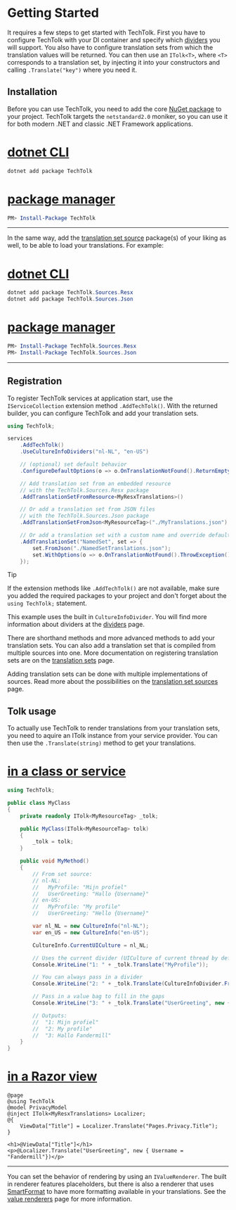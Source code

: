 
# Getting Started

It requires a few steps to get started with TechTolk. First you have to
configure TechTolk with your DI container and specify which
[dividers](./dividers.md) you will support. You also have to configure
translation sets from which the translation values will be returned. You can
then use an `ITolk<T>`, where `<T>` corresponds to a translation set, by
injecting it into your constructors and calling `.Translate("key")` where you
need it.

## Installation

Before you can use TechTolk, you need to add the core 
[NuGet package](https://www.nuget.org/packages/TechTolk) to your project.
TechTolk targets the `netstandard2.0` moniker, so you can use it for both modern
.NET and classic .NET Framework applications.

# [dotnet CLI](#tab/dotnet-cli)

```powershell
dotnet add package TechTolk
```

# [package manager](#tab/package-manager)

```powershell
PM> Install-Package TechTolk
```
---

In the same way, add the [translation set source](./sources/index.md) package(s) of
your liking as well, to be able to load your translations. For example:

# [dotnet CLI](#tab/dotnet-cli)

```powershell
dotnet add package TechTolk.Sources.Resx
dotnet add package TechTolk.Sources.Json
```

# [package manager](#tab/package-manager)

```powershell
PM> Install-Package TechTolk.Sources.Resx
PM> Install-Package TechTolk.Sources.Json
```
---

## Registration

To register TechTolk services at application start, use the `IServiceCollection`
extension method `.AddTechTolk()`. With the returned builder, you can configure
TechTolk and add your translation sets.

```csharp
using TechTolk;

services
    .AddTechTolk()
    .UseCultureInfoDividers("nl-NL", "en-US")

    // (optional) set default behavior
    .ConfigureDefaultOptions(o => o.OnTranslationNotFound().ReturnEmptyString())

    // Add translation set from an embedded resource
    // with the TechTolk.Sources.Resx package
    .AddTranslationSetFromResource<MyResxTranslations>()

    // Or add a translation set from JSON files
    // with the TechTolk.Sources.Json package
    .AddTranslationSetFromJson<MyResourceTag>("./MyTranslations.json")

    // Or add a translation set with a custom name and override default behavior
    .AddTranslationSet("NamedSet", set => {
        set.FromJson("./NamedSetTranslations.json");
        set.WithOptions(o => o.OnTranslationNotFound().ThrowException());
    });
```

> [!TIP]
> If the extension methods like `.AddTechTolk()` are not available, make sure
> you added the required packages to your project and don't forget about the
> `using TechTolk;` statement.

This example uses the built in `CultureInfoDivider`. You will find more
information about dividers at the [dividers](dividers.md) page.

There are shorthand methods and more advanced methods to add your translation
sets. You can also add a translation set that is compiled from multiple sources
into one. More documentation on registering translation sets are on the
[translation sets](translation-sets.md) page.

Adding translation sets can be done with multiple implementations of sources. 
Read more about the possibilities on the [translation set sources](sources/index.md)
page.

## Tolk usage

To actually use TechTolk to render translations from your translation sets, you
need to aquire an ITolk instance from your service provider. You can then use
the `.Translate(string)` method to get your translations.

# [in a class or service](#tab/class-or-service)

```csharp
using TechTolk;

public class MyClass
{
    private readonly ITolk<MyResourceTag> _tolk;

    public MyClass(ITolk<MyResourceTag> tolk)
    {
        _tolk = tolk;
    }

    public void MyMethod()
    {
        // From set source:
        // nl-NL:
        //   MyProfile: "Mijn profiel"
        //   UserGreeting: "Hallo {Username}"
        // en-US:
        //   MyProfile: "My profile"
        //   UserGreeting: "Hello {Username}"

        var nl_NL = new CultureInfo("nl-NL");
        var en_US = new CultureInfo("en-US");

        CultureInfo.CurrentUICulture = nl_NL;

        // Uses the current divider (UICulture of current thread by default)
        Console.WriteLine("1: " + _tolk.Translate("MyProfile"));

        // You can always pass in a divider
        Console.WriteLine("2: " + _tolk.Translate(CultureInfoDivider.FromCulture(en_US), "MyProfile"));

        // Pass in a value bag to fill in the gaps
        Console.WriteLine("3: " + _tolk.Translate("UserGreeting", new { Username = "Fandermill"}));

        // Outputs:
        //  "1: Mijn profiel"
        //  "2: My profile"
        //  "3: Hallo Fandermill"
    }
}
```

# [in a Razor view](#tab/razor-view)

```
@page
@using TechTolk
@model PrivacyModel
@inject ITolk<MyResxTranslations> Localizer;
@{
    ViewData["Title"] = Localizer.Translate("Pages.Privacy.Title");
}

<h1>@ViewData["Title"]</h1>
<p>@Localizer.Translate("UserGreeting", new { Username = "Fandermill"})</p>
```
---

You can set the behavior of rendering by using an `IValueRenderer`. The built in
renderer features placeholders, but there is also a renderer that uses
[SmartFormat](https://github.com/axuno/SmartFormat) to have more formatting
available in your translations. See the [value renderers](value-renderers.md)
page for more information.
